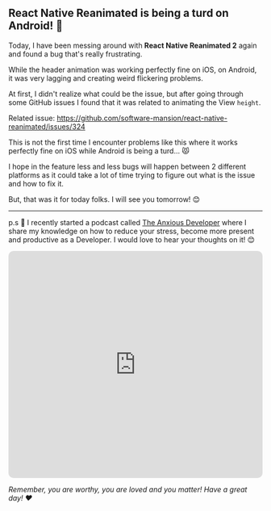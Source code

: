 ## React Native Reanimated is being a turd on Android! 🤖

Today, I have been messing around with **React Native Reanimated 2** again and found a bug that's really frustrating.

While the header animation was working perfectly fine on iOS, on Android, it was very lagging and creating weird flickering problems.

At first, I didn't realize what could be the issue, but after going through some GitHub issues I found that it was related to animating the View `height`.

Related issue: https://github.com/software-mansion/react-native-reanimated/issues/324

This is not the first time I encounter problems like this where it works perfectly fine on iOS while Android is being a turd... 😾

I hope in the feature less and less bugs will happen between 2 different platforms as it could take a lot of time trying to figure out what is the issue and how to fix it.

But, that was it for today folks. I will see you tomorrow! 😊

---

p.s 🤫 I recently started a podcast called [The Anxious Developer](https://apple.co/39yOnvz) where I share my knowledge on how to reduce your stress, become more present and productive as a Developer. I would love to hear your thoughts on it! 😊

<iframe src="https://embed.podcasts.apple.com/us/podcast/the-anxious-developer/id1538448864?itsct=podcast_box&amp;itscg=30200&amp;theme=light" height="450px" frameborder="0" sandbox="allow-forms allow-popups allow-same-origin allow-scripts allow-top-navigation-by-user-activation" allow="autoplay *; encrypted-media *;" style="width: 100%; overflow: hidden; border-radius: 10px; background: transparent;"></iframe>

*Remember, you are worthy, you are loved and you matter! Have a great day! ❤️*